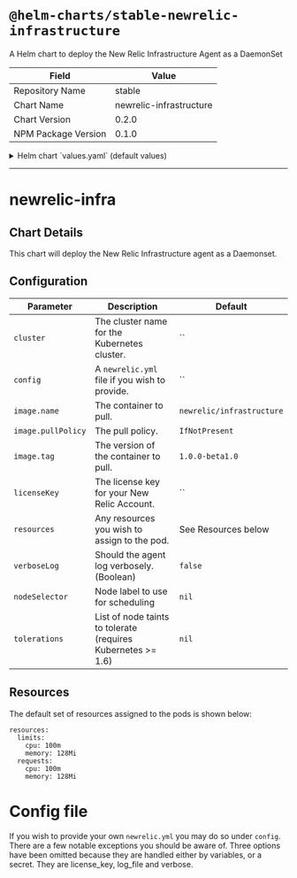 # `@helm-charts/stable-newrelic-infrastructure`

A Helm chart to deploy the New Relic Infrastructure Agent as a DaemonSet

| Field               | Value                   |
| ------------------- | ----------------------- |
| Repository Name     | stable                  |
| Chart Name          | newrelic-infrastructure |
| Chart Version       | 0.2.0                   |
| NPM Package Version | 0.1.0                   |

<details>

<summary>Helm chart `values.yaml` (default values)</summary>

```yaml
# IMPORTANT: Specify your New Relic API key here.
# licenseKey:

# IMPORTANT: The Kubernetes cluster name
# https://docs.newrelic.com/docs/kubernetes-monitoring-integration
# cluster: ""

verboseLog: false

# This can be set, the default is shown below
# logFile: /var/log/nr-infra.log

image:
  repository: newrelic/infrastructure-k8s
  tag: 1.0.0-beta1.0
  pullPolicy: IfNotPresent

resources:
  limits:
    cpu: 100m
    memory: 128Mi
  requests:
    cpu: 100m
    memory: 128Mi

rbac:
  # Specifies whether RBAC resources should be created
  create: true

serviceAccount:
  # Specifies whether a ServiceAccount should be created
  create: true
  # The name of the ServiceAccount to use.
  # If not set and create is true, a name is generated using the fullname template
  name:

# If you wish to provide additional labels to apply to the pod(s), specify
# them here
# podLabels:

# If you wish to provide your own newrelic.yml file include it under config:
# the sample config file is included here as an example. Three options have
# been omitted because they are handled either by variables, or a secret. They
# are license_key, log_file and verbose.
# config:
#
# New Relic Infrastructure configuration file
#
# Lines that begin with # are comment lines and are ignored by the
# Infrastructure agent. If options have command line equivalents, New Relic
# will use the command line option to override any value set in this file.
#

#
# Option : display_name
# Value  : Hostname to replace the automatically generated hostname for
#          reporting.
# Default: Automatically generated hostname
#
# display_name: new_name

#
# Option : proxy
# Value  : Useful if your firewall rules require the agent to use a
#          proxy URL (HTTP or HTTPS) to communicate with New Relic.
# Default: none
#
# proxy: https://user:password@hostname:port

#
# Option : Optional custom attributes
# Use optional key-value pairs to build filter sets, group your results,ª
# annotate your Insights data, etc.
#
# custom_attributes:
#  environment: production
#  service: login service
#  team: alpha-team
#

# Node labels for pod assignment
# Ref: https://kubernetes.io/docs/user-guide/node-selection/
nodeSelector: {}

tolerations: []
```

</details>

---

# newrelic-infra

## Chart Details

This chart will deploy the New Relic Infrastructure agent as a Daemonset.

## Configuration

| Parameter          | Description                                                  | Default                   |
| ------------------ | ------------------------------------------------------------ | ------------------------- |
| `cluster`          | The cluster name for the Kubernetes cluster.                 | ``                        |
| `config`           | A `newrelic.yml` file if you wish to provide.                | ``                        |
| `image.name`       | The container to pull.                                       | `newrelic/infrastructure` |
| `image.pullPolicy` | The pull policy.                                             | `IfNotPresent`            |
| `image.tag`        | The version of the container to pull.                        | `1.0.0-beta1.0`           |
| `licenseKey`       | The license key for your New Relic Account.                  | ``                        |
| `resources`        | Any resources you wish to assign to the pod.                 | See Resources below       |
| `verboseLog`       | Should the agent log verbosely. (Boolean)                    | `false`                   |
| `nodeSelector`     | Node label to use for scheduling                             | `nil`                     |
| `tolerations`      | List of node taints to tolerate (requires Kubernetes >= 1.6) | `nil`                     |

## Resources

The default set of resources assigned to the pods is shown below:

    resources:
      limits:
        cpu: 100m
        memory: 128Mi
      requests:
        cpu: 100m
        memory: 128Mi

# Config file

If you wish to provide your own `newrelic.yml` you may do so under `config`. There are a few notable exceptions you should be aware of. Three options have been omitted because they are handled either by variables, or a secret. They are license_key, log_file and verbose.
